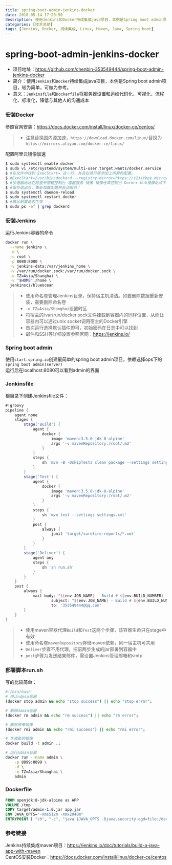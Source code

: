 ```yaml
---
title: spring-boot-admin-jenkins-docker
date: 2018-05-14 17:20:50
description: 使用Jenkins和Docker持续集成java项目，本例是Spring boot admin项目，较为简单，可做为参考。
categories: [技术总结]
tags: [Jenkins, Docker, 持续集成, Linux, Maven, Java, Spring boot]
---
```


# **spring-boot-admin-jenkins-docker**
- 项目地址：https://github.com/chenbin-353549444/spring-boot-admin-jenkins-docker
- 简介：使用`Jenkins`和`Docker`持续集成java项目，本例是Spring boot admin项目，较为简单，可做为参考。
- 意义：`Jenkinsfile`和`Dockerfile`将服务器设置和运维代码化、可视化、流程化、标准化，降低与其他人的沟通成本

### 安装Docker
参照官网安装：https://docs.docker.com/install/linux/docker-ce/centos/
> - 注意替换国内源加速，`https://download.docker.com/linux/`替换为`https://mirrors.aliyun.com/docker-ce/linux/`

配置阿里云镜像加速
```bash
$ sudo systemctl enable docker
$ sudo vi /etc/systemd/system/multi-user.target.wants/docker.service
$ #在文件中找到 ExecStart= 这一行，并且在其行尾添加上所需的配置。
$ #ExecStart=/usr/bin/dockerd --registry-mirror=https://c2iitbpy.mirror.aliyuncs.com
$ #加速器地址在阿里云管理控制台-容器服务-镜像-镜像仓库控制台-Docker Hub镜像站点中可以找到
$ #保存退出后，重新加载配置并启动服务：
$ sudo systemctl daemon-reload
$ sudo systemctl restart docker
$ #确认配置是否生效
$ sudo ps -ef | grep dockerd
```

### 安装Jenkins
运行Jenkins容器的命令
```bash
docker run \
  --name jenkins \
  -d \
  -u root \
  -p 8080:8080 \
  -v jenkins-data:/var/jenkins_home \
  -v /var/run/docker.sock:/var/run/docker.sock \
  -e TZ=Asia/Shanghai \
  -v "$HOME":/home \
  jenkinsci/blueocean
```
> - 使用命名卷管理Jenkins目录，保持宿主机清洁。如要删除数据重新安装，需要删除命名卷
> - `-e TZ=Asia/Shanghai`设置时区
> - 将宿主的/var/run/docker.sock文件挂载到容器内的同样位置，从而让容器内可以通过unix socket调用宿主的Docker引擎
> - 首次运行选择默认插件即可，初始密码在日志中可以找到
> - 邮件和SSH等详细设置参照官网：https://jenkins.io/

### Spring boot admin
使用`start.spring.io`创建最简单的spring boot admin项目，依赖选择ops下的`spring boot admin(server)`  
运行后在localhost:8080可以看到admin的界面

### Jenkinsfile
根目录下创建Jenkinsfile文件：
```groovy
#!groovy
pipeline {
    agent none
    stages {
        stage('Build') {
            agent {
                docker {
                    image 'maven:3.5.0-jdk-8-alpine'
                    args '-v mavenRepository:/root/.m2'
                }
            }
            steps {
                sh 'mvn -B -DskipTests clean package --settings settings.xml'
            }
        }
        stage('Test') {
            agent {
                docker {
                    image 'maven:3.5.0-jdk-8-alpine'
                    args '-v mavenRepository:/root/.m2'
                }
            }
            steps {
                sh 'mvn test --settings settings.xml'
            }
            post {
                always {
                    junit 'target/surefire-reports/*.xml'
                }
            }
        }
        stage('Deliver') {
            agent any
            steps {
                sh 'sh run.sh'
            }
        }
    }
    post {
        always {
            mail body: "${env.JOB_NAME} - Build # ${env.BUILD_NUMBER} - ${currentBuild.currentResult}: Check console output at ${env.BUILD_URL} to view the results.",
                    subject: "${env.JOB_NAME} - Build # ${env.BUILD_NUMBER} - ${currentBuild.currentResult}!",
                    to: '353549444@qq.com'
        }
    }
}
```
> - 使用maven容器代理`Build`和`Test`这两个步骤，该容器生命只在stage中有效
> - 使用命名卷`mavenRepository`存储maven依赖，同一宿主机可共用
> - `Deliver`步骤不用代理，把前两步生成的jar部署到容器中
> - `post`步骤为发送结果邮件，需设置Jenkins管理邮箱和smtp

### 部署脚本run.sh
写的比较简单：
```bash
#!/bin/bash
# 停止admin容器
(docker stop admin && echo "stop success") || echo "stop error";

# 删除damin容器
(docker rm admin && echo "rm success") || echo "rm error";

# 删除原来镜像
(docker rmi admin && echo "rmi success") || echo "rmi error";

# 生成新的镜像
docker build -t admin .;

# 运行admin容器
docker run --name admin \
    -p 8899:8899 \
    -d \
    -e TZ=Asia/Shanghai \
    admin
```

### Dockerfile
```dockerfile
FROM openjdk:8-jdk-alpine as APP
VOLUME /tmp
COPY target/admin-1.0.jar app.jar
ENV JAVA_OPTS="-Xms512m -Xmx2048m"
ENTRYPOINT [ "sh", "-c", "java $JAVA_OPTS -Djava.security.egd=file:/dev/./urandom -jar /app.jar" ]
```

### 参考链接
Jenkins持续集成maven项目：https://jenkins.io/doc/tutorials/build-a-java-app-with-maven  
CentOS安装Docker：https://docs.docker.com/install/linux/docker-ce/centos